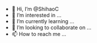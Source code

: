 - 👋 Hi, I’m @ShihaoC
- 👀 I’m interested in ...
- 🌱 I’m currently learning ...
- 💞️ I’m looking to collaborate on ...
- 📫 How to reach me ...

<!---
ShihaoC/ShihaoC is a ✨ special ✨ repository because its `README.md` (this file) appears on your GitHub profile.
You can click the Preview link to take a look at your changes.
--->
